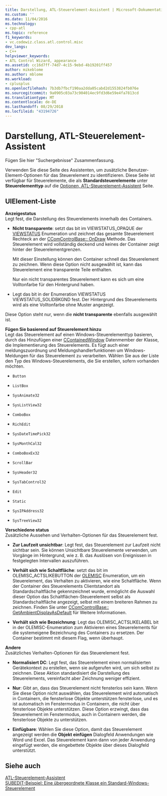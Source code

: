 ```yaml
---
title: Darstellung, ATL-Steuerelement-Assistent | Microsoft-Dokumentation
ms.custom: ''
ms.date: 11/04/2016
ms.technology:
- cpp-atl
ms.topic: reference
f1_keywords:
- vc.codewiz.class.atl.control.misc
dev_langs:
- C++
helpviewer_keywords:
- ATL Control Wizard, appearance
ms.assetid: cc16d7ff-74d7-4c15-9ebd-4b19201ff457
author: mikeblome
ms.author: mblome
ms.workload:
- cplusplus
ms.openlocfilehash: 7b3db7fbcf190aa2dda05cabd2d1553824fb076e
ms.sourcegitcommit: 9a0905c03a73c904014ec9fd3d6e59e4fa7813cd
ms.translationtype: MT
ms.contentlocale: de-DE
ms.lasthandoff: 08/29/2018
ms.locfileid: "43194726"
---
```

# <a name="appearance-atl-control-wizard"></a>Darstellung, ATL-Steuerelement-Assistent
Fügen Sie hier "Suchergebnisse" Zusammenfassung.  
  
 Verwenden Sie diese Seite des Assistenten, um zusätzliche Benutzer-Element-Optionen für das Steuerelement zu identifizieren. Diese Seite ist verfügbar für Steuerelemente, die als **Standardsteuerelemente** unter **Steuerelementtyp** auf die [Optionen, ATL-Steuerelement-Assistent](../../atl/reference/options-atl-control-wizard.md) Seite.  
  
## <a name="uielement-list"></a>UIElement-Liste  
**Anzeigestatus**  
Legt fest, die Darstellung des Steuerelements innerhalb des Containers.  
  
 -   **Nicht transparente**: setzt das bit im VIEWSTATUS_OPAQUE der [VIEWSTATUS](/windows/desktop/api/ocidl/ne-ocidl-tagviewstatus) Enumeration und zeichnet das gesamte Steuerelement Rechteck an der [CComControlBase:: OnDraw](../../atl/reference/ccomcontrolbase-class.md#ondraw) Methode. Das Steuerelement wird vollständig deckend und keines der Container zeigt hinter der Steuerelementgrenzen.      
      
        Mit dieser Einstellung können den Container schnell das Steuerelement zu zeichnen. Wenn diese Option nicht ausgewählt ist, kann das Steuerelement eine transparente Teile enthalten.  
      
        Nur ein nicht transparentes Steuerelement kann es sich um eine Volltonfarbe für den Hintergrund haben.  
      
 -   Legt das bit in der Enumeration VIEWSTATUS VIEWSTATUS_SOLIDBKGND fest. Der Hintergrund des Steuerelements wird als eine Volltonfarbe ohne Muster angezeigt.  
      
  Diese Option steht nur, wenn die **nicht transparente** ebenfalls ausgewählt ist.  
  
**Fügen Sie basierend auf Steuerelement hinzu**  
Legt das Steuerelement auf einen Windows-Steuerelementtyp basieren, durch das Hinzufügen einer [CContainedWindow](ccontainedwindowt-class.md) Datenmember der Klasse, die Implementierung des Steuerelements. Es fügt auch einer meldungszuordnung und Meldungshandlerfunktionen um Windows-Meldungen für das Steuerelement zu verarbeiten. Wählen Sie aus der Liste den Typ des Windows-Steuerelements, die Sie erstellen, sofern vorhanden möchten.  

 -   `Button`  
      
 -   `ListBox`  
      
 -   `SysAnimate32`  
      
 -   `SysListView32`  
      
 -   `ComboBox`  
      
 -   `RichEdit`  
      
 -   `SysDateTimePick32`  
      
 -   `SysMonthCal32`  
      
 -   `ComboBoxEx32`  
      
 -   `ScrollBar`  
      
 -   `SysHeader32`  
      
 -   `SysTabControl32`  
      
 -   `Edit`  
      
 -   `Static`  
      
 -   `SysIPAddress32`  
      
 -   `SysTreeView32`  
  
**Verschiedene status**  
Zusätzliche Aussehen und Verhalten-Optionen für das Steuerelement fest.  
  
 -   **Zur Laufzeit unsichtbar**: Legt fest, das Steuerelement zur Laufzeit nicht sichtbar sein. Sie können Unsichtbare Steuerelemente verwenden, um Vorgänge im Hintergrund, wie z. B. das Auslösen von Ereignissen in festgelegten Intervallen auszuführen.  
      
 -   **Verhält sich wie Schaltfläche**: setzt das bit im OLEMISC_ACTSLIKEBUTTON der [OLEMISC](/windows/desktop/api/oleidl/ne-oleidl-tagolemisc) Enumeration, um ein Steuerelement, das Verhalten zu aktivieren, wie eine Schaltfläche. Wenn der Container des Steuerelements Clientstandort als Standardschaltfläche gekennzeichnet wurde, ermöglicht die Auswahl dieser Option das Schaltflächen-Steuerelement selbst als Standardschaltfläche angezeigt, selbst mit einem breiteren Rahmen zu zeichnen. Finden Sie unter [CComControlBase:: GetAmbientDisplayAsDefault](../../atl/reference/ccomcontrolbase-class.md#getambientdisplayasdefault) für Weitere Informationen.  
      
  -   **Verhält sich wie Bezeichnung**: Legt das OLEMISC_ACTSLIKELABEL bit in der OLEMISC-Enumeration zum Aktivieren eines Steuerelements für die systemeigene Bezeichnung des Containers zu ersetzen. Der Container bestimmt mit diesem Flag, wenn überhaupt.  
  
**Andere**  
Zusätzliches Verhalten-Optionen für das Steuerelement fest.  
  
 -   **Normalisiert DC**: Legt fest, das Steuerelement einen normalisierten Gerätekontext zu erstellen, wenn sie aufgerufen wird, um sich selbst zu zeichnen. Diese Aktion standardisiert die Darstellung des Steuerelements, vereinfacht aber Zeichnung weniger effizient.  
      
 -   **Nur**: Gibt an, dass das Steuerelement nicht fensterlos sein kann. Wenn Sie diese Option nicht auswählen, das Steuerelement wird automatisch in Containern, die fensterlose Objekte unterstützen fensterlose, und es ist automatisch im Fenstermodus in Containern, die nicht über fensterlose Objekte unterstützen. Diese Option erzwingt, dass das Steuerelement im Fenstermodus, auch in Containern werden, die fensterlose Objekte zu unterstützen.  
      
 -   **Einfügbare**: Wählen Sie diese Option, damit das Steuerelement angezeigt werden die **Objekt einfügen** Dialogfeld Anwendungen wie Word und Excel. Das Steuerelement kann dann von jeder Anwendung eingefügt werden, die eingebettete Objekte über dieses Dialogfeld unterstützt.  
  
## <a name="see-also"></a>Siehe auch  
 [ATL-Steuerelement-Assistent](../../atl/reference/atl-control-wizard.md)   
 [SUBEDIT-Beispiel: Eine übergeordnete Klasse ein Standard-Windows-Steuerelement](https://github.com/Microsoft/VCSamples/tree/master/VC2008Samples/ATL/Controls/SubEdit)

